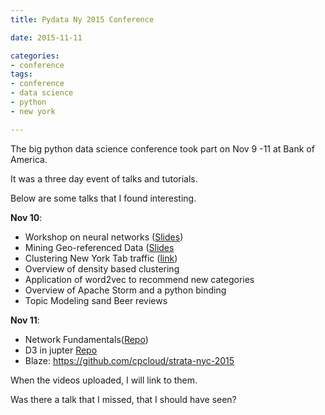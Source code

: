 ```yaml
---
title: Pydata Ny 2015 Conference

date: 2015-11-11

categories:
- conference
tags:
- conference
- data science
- python
- new york

---
```


The big python data science conference took part on Nov 9 -11 at Bank of America.

It was a three day event of talks and tutorials.

Below are some talks that I found interesting.


<!--more-->

**Nov 10**:      
- Workshop on neural networks ([Slides](https://github.com/ebenolson/pydata2015))      
- Mining Geo-referenced Data ([Slides](https://github.com/bmtgoncalves/Mining-Georeferenced-Data)      
- Clustering New York Tab traffic ([link](ryd.io))      
- Overview of density based clustering     
- Application of word2vec to recommend new categories    
- Overview of Apache Storm and a python binding    
- Topic Modeling sand Beer reviews    


**Nov 11**:      
- Network Fundamentals([Repo](https://github.com/ericmjl/Network-Analysis-Made-Simple))    
- D3 in jupter [Repo](https://github.com/stitchfix/d3-jupyter-tutorial)    
- Blaze: https://github.com/cpcloud/strata-nyc-2015    


 When the videos uploaded, I will link to them.

 Was there a talk that I missed, that I should have seen?
